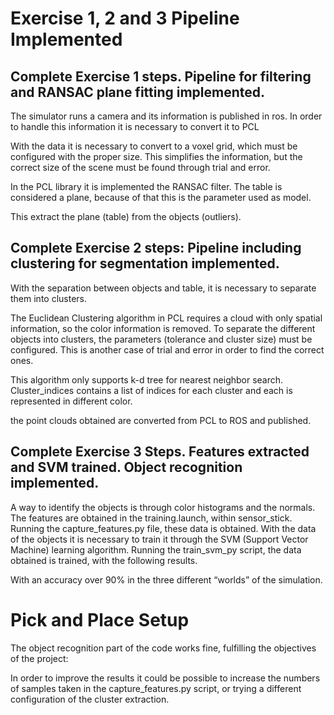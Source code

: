 # Exercise 1, 2 and 3 Pipeline Implemented
## Complete Exercise 1 steps. Pipeline for filtering and RANSAC plane fitting implemented.

The simulator runs a camera and its information is published in ros. In order to handle this information it is necessary to convert it to PCL



With the data it is necessary to convert to a voxel grid, which must be configured with the proper size. This simplifies the information, but the correct size of the scene must be found through trial and error.



In the PCL library it is implemented the RANSAC filter. The table is considered a plane, because of that this is the parameter used as model. 



This extract the plane (table) from the objects (outliers). 

## Complete Exercise 2 steps: Pipeline including clustering for segmentation implemented.

With the separation between objects and table, it is necessary to separate them into clusters.



The Euclidean Clustering algorithm in PCL requires a cloud with only spatial information, so the color information is removed. To separate the different objects into clusters, the parameters (tolerance and cluster size) must be configured. This is another case of trial and error in order to find the correct ones.




This algorithm only supports k-d tree for nearest neighbor search. Cluster_indices contains a list of indices for each cluster and each is represented in different color.



the point clouds obtained are converted from PCL to ROS and published.


## Complete Exercise 3 Steps. Features extracted and SVM trained. Object recognition implemented.



A way to identify the objects is through color histograms and the normals. The features are obtained in the training.launch, within sensor_stick. Running the capture_features.py file, these data is obtained.
With the data of the objects it is necessary to train it through the SVM (Support Vector Machine) learning algorithm. Running the train_svm_py script, the data obtained is trained, with the following results.






With an accuracy over 90% in the three different “worlds” of the simulation.


# Pick and Place Setup



The object recognition part of the code works fine, fulfilling the objectives of the project:







In order to improve the results it could be possible to increase the numbers of samples taken in the capture_features.py script, or trying a different configuration of the cluster extraction.

